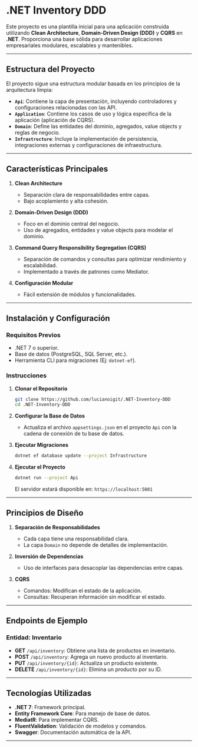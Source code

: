 # .NET Inventory DDD

Este proyecto es una plantilla inicial para una aplicación construida utilizando **Clean Architecture**, **Domain-Driven Design (DDD)** y **CQRS** en **.NET**. Proporciona una base sólida para desarrollar aplicaciones empresariales modulares, escalables y mantenibles.

---

## Estructura del Proyecto

El proyecto sigue una estructura modular basada en los principios de la arquitectura limpia:

- **`Api`**: Contiene la capa de presentación, incluyendo controladores y configuraciones relacionadas con las API.
- **`Application`**: Contiene los casos de uso y lógica específica de la aplicación (aplicación de CQRS).
- **`Domain`**: Define las entidades del dominio, agregados, value objects y reglas de negocio.
- **`Infrastructure`**: Incluye la implementación de persistencia, integraciones externas y configuraciones de infraestructura.

---

## Características Principales

1. **Clean Architecture**
   - Separación clara de responsabilidades entre capas.
   - Bajo acoplamiento y alta cohesión.

2. **Domain-Driven Design (DDD)**
   - Foco en el dominio central del negocio.
   - Uso de agregados, entidades y value objects para modelar el dominio.

3. **Command Query Responsibility Segregation (CQRS)**
   - Separación de comandos y consultas para optimizar rendimiento y escalabilidad.
   - Implementado a través de patrones como Mediator.

4. **Configuración Modular**
   - Fácil extensión de módulos y funcionalidades.

---

## Instalación y Configuración

### Requisitos Previos

- .NET 7 o superior.
- Base de datos (PostgreSQL, SQL Server, etc.).
- Herramienta CLI para migraciones (Ej: `dotnet-ef`).

### Instrucciones

1. **Clonar el Repositorio**
   ```bash
   git clone https://github.com/lucianoigit/.NET-Inventory-DDD
   cd .NET-Inventory-DDD
   ```

2. **Configurar la Base de Datos**
   - Actualiza el archivo `appsettings.json` en el proyecto `Api` con la cadena de conexión de tu base de datos.

3. **Ejecutar Migraciones**
   ```bash
   dotnet ef database update --project Infrastructure
   ```

4. **Ejecutar el Proyecto**
   ```bash
   dotnet run --project Api
   ```
   El servidor estará disponible en: `https://localhost:5001`

---

## Principios de Diseño

1. **Separación de Responsabilidades**
   - Cada capa tiene una responsabilidad clara.
   - La capa `Domain` no depende de detalles de implementación.

2. **Inversión de Dependencias**
   - Uso de interfaces para desacoplar las dependencias entre capas.

3. **CQRS**
   - Comandos: Modifican el estado de la aplicación.
   - Consultas: Recuperan información sin modificar el estado.

---

## Endpoints de Ejemplo

### Entidad: Inventario

- **GET** `/api/inventory`: Obtiene una lista de productos en inventario.
- **POST** `/api/inventory`: Agrega un nuevo producto al inventario.
- **PUT** `/api/inventory/{id}`: Actualiza un producto existente.
- **DELETE** `/api/inventory/{id}`: Elimina un producto por su ID.

---

## Tecnologías Utilizadas

- **.NET 7**: Framework principal.
- **Entity Framework Core**: Para manejo de base de datos.
- **MediatR**: Para implementar CQRS.
- **FluentValidation**: Validación de modelos y comandos.
- **Swagger**: Documentación automática de la API.

---



